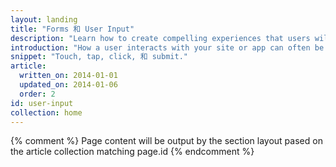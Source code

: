 ```yaml
---
layout: landing
title: "Forms 和 User Input"
description: "Learn how to create compelling experiences that users will love to use. Create forms users can fill-out on any device. Make it easy, not painful, for users to engage with touch."
introduction: "How a user interacts with your site or app can often be make or break for the success of your project. Use our guides to learn how to create compelling experiences that users will love to use."
snippet: "Touch, tap, click, 和 submit."
article:
  written_on: 2014-01-01
  updated_on: 2014-01-06
  order: 2
id: user-input
collection: home
---
```


{% comment %}
Page content will be output by the section layout pased on the article collection matching page.id
{% endcomment %}
